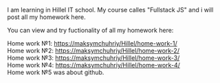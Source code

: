 I am learning in Hillel IT school. My course calles "Fullstack JS" and i will post all my homework here. 

You can view and try fuctionality of all my homework here:  

Home work №1: [https://maksymchuhriy/Hillel/home-work-1/](https://maksymchuhriy.github.io/Hillel/home-work-1/)  
Home work №2: [https://maksymchuhriy/Hillel/home-work-2/](https://maksymchuhriy.github.io/Hillel/home-work-2/)  
Home work №3: [https://maksymchuhriy/Hillel/home-work-3/](https://maksymchuhriy.github.io/Hillel/home-work-3/)  
Home work №4: [https://maksymchuhriy/Hillel/home-work-4/](https://maksymchuhriy.github.io/Hillel/home-work-4/)  
Home work №5 was about github.  
